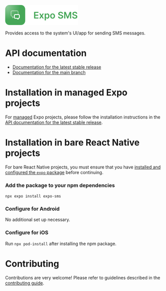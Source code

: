 <p>
  <a href="https://docs.expo.dev/versions/latest/sdk/sms/">
    <img
      src="../../.github/resources/expo-sms.svg"
      alt="expo-sms"
      height="64" />
  </a>
</p>

Provides access to the system's UI/app for sending SMS messages.

# API documentation

- [Documentation for the latest stable release](https://docs.expo.dev/versions/latest/sdk/sms/)
- [Documentation for the main branch](https://docs.expo.dev/versions/unversioned/sdk/sms/)

# Installation in managed Expo projects

For [managed](https://docs.expo.dev/archive/managed-vs-bare/) Expo projects, please follow the installation instructions in the [API documentation for the latest stable release](https://docs.expo.dev/versions/latest/sdk/sms/).

# Installation in bare React Native projects

For bare React Native projects, you must ensure that you have [installed and configured the `expo` package](https://docs.expo.dev/bare/installing-expo-modules/) before continuing.

### Add the package to your npm dependencies

```
npx expo install expo-sms
```

### Configure for Android

No additional set up necessary.

### Configure for iOS

Run `npx pod-install` after installing the npm package.

# Contributing

Contributions are very welcome! Please refer to guidelines described in the [contributing guide](https://github.com/expo/expo#contributing).
